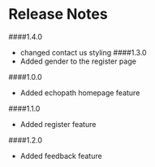 # Release Notes
####1.4.0
- changed contact us styling 
####1.3.0
- Added gender to the register page

####1.0.0
- Added echopath homepage feature

####1.1.0
- Added register feature

####1.2.0
- Added feedback feature